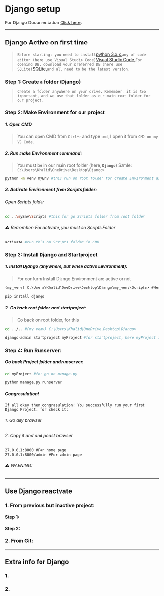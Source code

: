 # Django setup

For Django Documentation [Click here](https://docs.djangoproject.com/).

---

## Django Active on first time

>```Before starting: you need to install```[python 3.x.x,](https://www.python.org/downloads/)```any of code editor (here use Visual Studio Code)```[Visual Studio Code,](https://code.visualstudio.com/download)```For opening DB, download your preferred DB (here use SQLite)```[SQLite,](https://sqlitebrowser.org/dl/)```and all need to be the latest version.```

### Step 1: Create a folder (Django)

> ```Create a folder anywhere on your drive. Remember, it is too important, and we use that folder as our main root folder for our project.```

### Step 2: Make Environment for our project

##### 1. Open CMD

> You can open CMD from ```Ctrl+r``` and type ```cmd```, I open it from ```CMD on my VS Code```.

##### 2. Run make Environment command:

>You must be in our main root folder (here, <b>```Django```</b>)
Samle: ```C:\Users\Khalid\OneDrive\Desktop\Django> ```

```bash
python -m venv myEnv #this run on root folder for create Environment as myEnv
```

##### 3. Activate Environment from Scripts folder:

###### Open Scripts folder

```bash
cd ..\myEnv\Scripts #this for go Scripts folder from root folder
```

###### ⚠️ Remember: For activate, you must on Scripts Folder

```bash
activate #run this on Scripts folder in CMD
```

### Step 3: Install Django and Startproject

##### 1. Install Django (anywhere, but when active Environment):

> For confurm Install Django Environment are active or not
```txt
(my_venv) C:\Users\Khalid\OneDrive\Desktop\Django\my_venv\Scripts> #Here on most left '(my_venv)' indicate.
```

```bash
pip install django
```

##### 2. Go back root folder and startproject:

> Go back on root folder, for this

```bash
cd ../.. #(my_venv) C:\Users\Khalid\OneDrive\Desktop\Django>
```

```py
django-admin startproject myProject #for startproject, here myProject is a name for your project
```

### Step 4: Run Runserver:
##### Go back Project folder and runserver:


```bash
cd myProject #for go on manage.py
```

```bash
python manage.py runserver
```

##### Congrasulation!

```If all okey then congrasulation! You successfully run your first Django Project. for check it:```

###### 1. Go any brawser
###### 2. Copy it and and peast brawser
```txt
27.0.0.1:8000 #For home page
27.0.0.1:8000/admin #For admin page
```

###### ⚠️ WARNING: 

---

## Use Django reactvate

### 1. From previous but inactive project:

#### Step 1: 

#### Step 2:

### 2. From Git:

---

## Extra info for Django

### 1. 

### 2. 